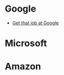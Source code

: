 # Google

- [Get that job at Google](http://steve-yegge.blogspot.com/2008/03/get-that-job-at-google.html)

# Microsoft
# Amazon
